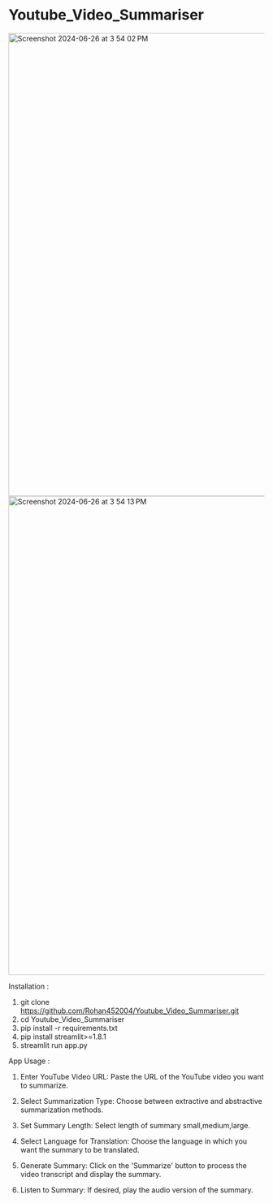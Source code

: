 # Youtube_Video_Summariser
<img width="912" alt="Screenshot 2024-06-26 at 3 54 02 PM" src="https://github.com/Rohan452004/Youtube_Video_Summariser/assets/104892210/f18b68e1-cb0b-42ef-ad18-d9096d8b7bc3">
<img width="943" alt="Screenshot 2024-06-26 at 3 54 13 PM" src="https://github.com/Rohan452004/Youtube_Video_Summariser/assets/104892210/58d62283-feb8-4207-881c-ae560b834c9b">


Installation :


1. git clone https://github.com/Rohan452004/Youtube_Video_Summariser.git
2. cd Youtube_Video_Summariser
3. pip install -r requirements.txt
4. pip install streamlit>=1.8.1
5. streamlit run app.py

   
App Usage :

1. Enter YouTube Video URL: Paste the URL of the YouTube video you want to summarize.

2. Select Summarization Type: Choose between extractive and abstractive summarization methods.

3. Set Summary Length: Select length of summary small,medium,large.

4. Select Language for Translation: Choose the language in which you want the summary to be translated.

5. Generate Summary: Click on the 'Summarize' button to process the video transcript and display the summary.

6. Listen to Summary: If desired, play the audio version of the summary.

